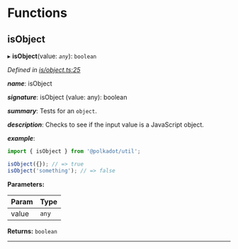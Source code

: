 

# Functions

<a id="isobject"></a>

##  isObject

▸ **isObject**(value: *`any`*): `boolean`

*Defined in [is/object.ts:25](https://github.com/polkadot-js/common/blob/40f3ceb/packages/util/src/is/object.ts#L25)*

*__name__*: isObject

*__signature__*: isObject (value: any): boolean

*__summary__*: Tests for an `object`.

*__description__*: Checks to see if the input value is a JavaScript object.

*__example__*:   
```javascript
import { isObject } from '@polkadot/util';

isObject({}); // => true
isObject('something'); // => false
```

**Parameters:**

| Param | Type |
| ------ | ------ |
| value | `any` |

**Returns:** `boolean`

___

